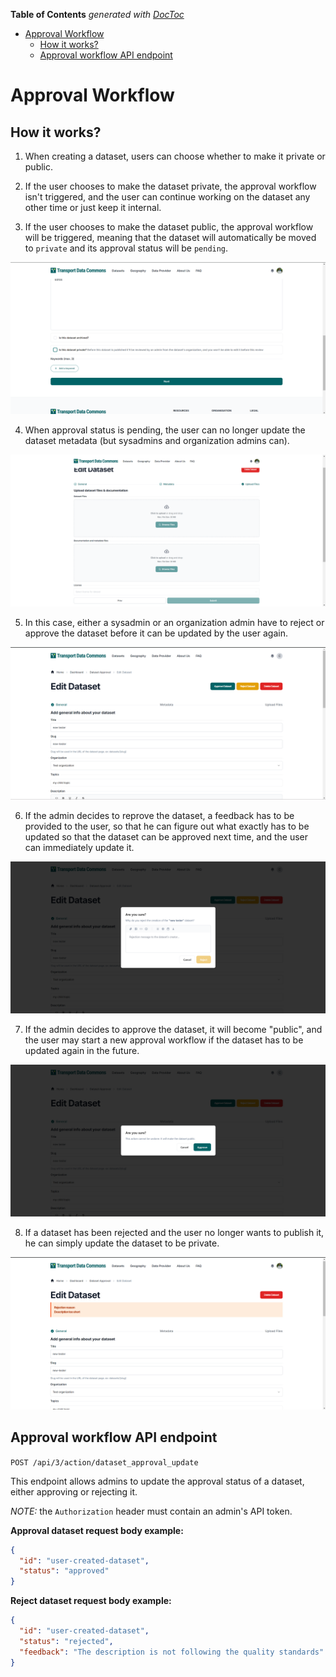 <!-- START doctoc generated TOC please keep comment here to allow auto update -->
<!-- DON'T EDIT THIS SECTION, INSTEAD RE-RUN doctoc TO UPDATE -->
**Table of Contents**  *generated with [DocToc](https://github.com/thlorenz/doctoc)*

- [Approval Workflow](#approval-workflow)
  - [How it works?](#how-it-works)
  - [Approval workflow API endpoint](#approval-workflow-api-endpoint)

<!-- END doctoc generated TOC please keep comment here to allow auto update -->

# Approval Workflow

## How it works?

1) When creating a dataset, users can choose whether to make it private or public.

2) If the user chooses to make the dataset private, the approval workflow isn't triggered, and the user can continue working on the dataset any other time or just keep it internal.

3) If the user chooses to make the dataset public, the approval workflow will be triggered, meaning that the dataset will automatically be moved to `private` and its approval status will be `pending`.

![Changed private field to public message](changed-private-field-to-public-message.png)

4) When approval status is pending, the user can no longer update the dataset metadata (but sysadmins and organization admins can).

![User not allowed to change pending dataset](not-allowd-to-submit.png)

5) In this case, either a sysadmin or an organization admin have to reject or approve the dataset before it can be updated by the user again.

![Dataset edit page with the approvals buttons at the top](dataset-edit-with-approvals-buttons.png)

6) If the admin decides to reprove the dataset, a feedback has to be provided to the user, so that he can figure out what exactly has to be updated so that the dataset can be approved next time, and the user can immediately update it.

![Reject dialog opened](reject-dialog.png)

7) If the admin decides to approve the dataset, it will become "public", and the user may start a new approval workflow if the dataset has to be updated again in the future.

![Approve dialog opened](approve-dialog.png)

8) If a dataset has been rejected and the user no longer wants to publish it, he can simply update the dataset to be private.

![Rejected reason message](reject-reason-message.png)

## Approval workflow API endpoint

`POST /api/3/action/dataset_approval_update`

This endpoint allows admins to update the approval status of a dataset, either approving or rejecting it.

*_NOTE:_* the `Authorization` header must contain an admin's API token.

**Approval dataset request body example:**

```json
{
  "id": "user-created-dataset",
  "status": "approved"
}
```

**Reject dataset request body example:**

```json
{
  "id": "user-created-dataset",
  "status": "rejected",
  "feedback": "The description is not following the quality standards"
}
```






